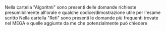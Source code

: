 Nella cartella "Algoritmi" sono presenti delle domande richieste presumibilmente all'orale e qualche codice/dimostrazione utile per l'esame scritto
Nella cartella "Reti" sono presenti le domande più frequenti trovate nel MEGA e quelle aggiunte da me che potenzialmente può chiedere
